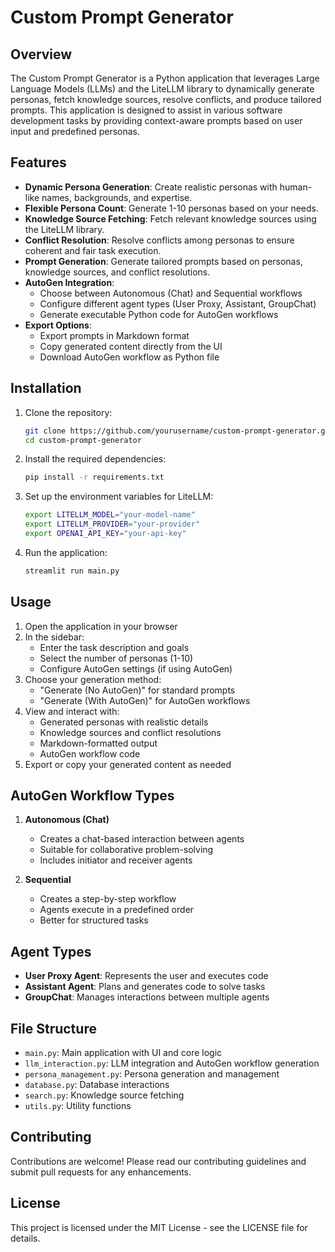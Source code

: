 # Custom Prompt Generator

## Overview
The Custom Prompt Generator is a Python application that leverages Large Language Models (LLMs) and the LiteLLM library to dynamically generate personas, fetch knowledge sources, resolve conflicts, and produce tailored prompts. This application is designed to assist in various software development tasks by providing context-aware prompts based on user input and predefined personas.

## Features
- **Dynamic Persona Generation**: Create realistic personas with human-like names, backgrounds, and expertise.
- **Flexible Persona Count**: Generate 1-10 personas based on your needs.
- **Knowledge Source Fetching**: Fetch relevant knowledge sources using the LiteLLM library.
- **Conflict Resolution**: Resolve conflicts among personas to ensure coherent and fair task execution.
- **Prompt Generation**: Generate tailored prompts based on personas, knowledge sources, and conflict resolutions.
- **AutoGen Integration**:
  - Choose between Autonomous (Chat) and Sequential workflows
  - Configure different agent types (User Proxy, Assistant, GroupChat)
  - Generate executable Python code for AutoGen workflows
- **Export Options**: 
  - Export prompts in Markdown format
  - Copy generated content directly from the UI
  - Download AutoGen workflow as Python file

## Installation
1. Clone the repository:
   ```bash
   git clone https://github.com/yourusername/custom-prompt-generator.git
   cd custom-prompt-generator
   ```

2. Install the required dependencies:
   ```bash
   pip install -r requirements.txt
   ```

3. Set up the environment variables for LiteLLM:
   ```bash
   export LITELLM_MODEL="your-model-name"
   export LITELLM_PROVIDER="your-provider"
   export OPENAI_API_KEY="your-api-key"
   ```

4. Run the application:
   ```bash
   streamlit run main.py
   ```

## Usage
1. Open the application in your browser
2. In the sidebar:
   - Enter the task description and goals
   - Select the number of personas (1-10)
   - Configure AutoGen settings (if using AutoGen)
3. Choose your generation method:
   - "Generate (No AutoGen)" for standard prompts
   - "Generate (With AutoGen)" for AutoGen workflows
4. View and interact with:
   - Generated personas with realistic details
   - Knowledge sources and conflict resolutions
   - Markdown-formatted output
   - AutoGen workflow code
5. Export or copy your generated content as needed

## AutoGen Workflow Types
1. **Autonomous (Chat)**
   - Creates a chat-based interaction between agents
   - Suitable for collaborative problem-solving
   - Includes initiator and receiver agents

2. **Sequential**
   - Creates a step-by-step workflow
   - Agents execute in a predefined order
   - Better for structured tasks

## Agent Types
- **User Proxy Agent**: Represents the user and executes code
- **Assistant Agent**: Plans and generates code to solve tasks
- **GroupChat**: Manages interactions between multiple agents

## File Structure
- `main.py`: Main application with UI and core logic
- `llm_interaction.py`: LLM integration and AutoGen workflow generation
- `persona_management.py`: Persona generation and management
- `database.py`: Database interactions
- `search.py`: Knowledge source fetching
- `utils.py`: Utility functions

## Contributing
Contributions are welcome! Please read our contributing guidelines and submit pull requests for any enhancements.

## License
This project is licensed under the MIT License - see the LICENSE file for details.
